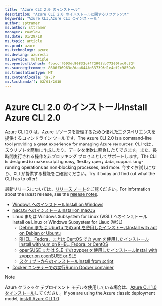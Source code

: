 ```yaml
---
title: "Azure CLI 2.0 のインストール"
description: "Azure CLI 2.0 のインストールに関するリファレンス"
keywords: "Azure CLI,Azure CLI のインストール"
author: sptramer
ms.author: sttramer
manager: routlaw
ms.date: 01/29/18
ms.topic: article
ms.prod: azure
ms.technology: azure
ms.devlang: azurecli
ms.service: multiple
ms.openlocfilehash: 4baccff993dd80832e5472903ab77269fec0c324
ms.sourcegitcommit: 8606f36963e8daa6448d637393d1e4ef2c9859a0
ms.translationtype: HT
ms.contentlocale: ja-JP
ms.lasthandoff: 02/01/2018
---
```

# <a name="install-azure-cli-20"></a><span data-ttu-id="1a592-104">Azure CLI 2.0 のインストール</span><span class="sxs-lookup"><span data-stu-id="1a592-104">Install Azure CLI 2.0</span></span>

<span data-ttu-id="1a592-105">Azure CLI 2.0 は、Azure リソースを管理するための優れたエクスペリエンスを提供するコマンドライン ツールです。</span><span class="sxs-lookup"><span data-stu-id="1a592-105">The Azure CLI 2.0 is a command-line tool providing a great experience for managing Azure resources.</span></span> <span data-ttu-id="1a592-106">CLI では、スクリプトを簡単に作成したり、データを柔軟に照会したりできます。また、長時間実行される操作を非ブロッキング プロセスとしてサポートします。</span><span class="sxs-lookup"><span data-stu-id="1a592-106">The CLI is designed to make scripting easy, flexibly query data, support long-running operations as non-blocking processes, and more.</span></span> <span data-ttu-id="1a592-107">今すぐお試しになり、CLI が提供する機能をご確認ください。</span><span class="sxs-lookup"><span data-stu-id="1a592-107">Try it today and find out what the CLI has to offer!</span></span>

<span data-ttu-id="1a592-108">最新リリースについては、[リリース ノート](release-notes-azure-cli.md)をご覧ください。</span><span class="sxs-lookup"><span data-stu-id="1a592-108">For information about the latest release, see the [release notes](release-notes-azure-cli.md).</span></span>

* [<span data-ttu-id="1a592-109">Windows へのインストール</span><span class="sxs-lookup"><span data-stu-id="1a592-109">Install on Windows</span></span>](install-azure-cli-windows.md)
* [<span data-ttu-id="1a592-110">macOS へのインストール</span><span class="sxs-lookup"><span data-stu-id="1a592-110">Install on macOS</span></span>](install-azure-cli-macos.md)
* <span data-ttu-id="1a592-111">Linux または Windows Subsystem for Linux (WSL) へのインストール</span><span class="sxs-lookup"><span data-stu-id="1a592-111">Install on Linux or Windows Subsystem for Linux (WSL)</span></span>
  * [<span data-ttu-id="1a592-112">Debian または Ubuntu での apt を使用したインストール</span><span class="sxs-lookup"><span data-stu-id="1a592-112">Install with apt on Debian or Ubuntu</span></span>](install-azure-cli-apt.md)
  * [<span data-ttu-id="1a592-113">RHEL、Fedora、または CentOS での yum を使用したインストール</span><span class="sxs-lookup"><span data-stu-id="1a592-113">Install with yum on RHEL, Fedora, or CentOS </span></span>](install-azure-cli-yum.md)
  * [<span data-ttu-id="1a592-114">openSUSE または SLE での zypper を使用したインストール</span><span class="sxs-lookup"><span data-stu-id="1a592-114">Install with zypper on openSUSE or SLE </span></span>](install-azure-cli-zypper.md)
  * [<span data-ttu-id="1a592-115">スクリプトからのインストール</span><span class="sxs-lookup"><span data-stu-id="1a592-115">Install from script</span></span>](install-azure-cli-linux.md)
* [<span data-ttu-id="1a592-116">Docker コンテナーでの実行</span><span class="sxs-lookup"><span data-stu-id="1a592-116">Run in Docker container</span></span>](run-azure-cli-docker.md)

> [!NOTE]
> <span data-ttu-id="1a592-117">Azure クラシック デプロイメント モデルを使用している場合は、[Azure CLI 1.0 をインストール](/azure/cli-install-nodejs)してください。</span><span class="sxs-lookup"><span data-stu-id="1a592-117">If you are using the Azure classic deployment model, [install Azure CLI 1.0](/azure/cli-install-nodejs).</span></span>

